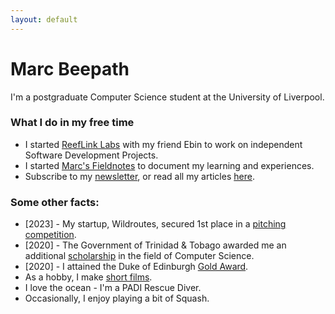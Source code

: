 ```yaml
---
layout: default
---
```


# Marc Beepath

I'm a postgraduate Computer Science student at the University of Liverpool.

### What I do in my free time

* I started [ReefLink Labs](https://reeflinklabs.com) with my friend Ebin to work on independent Software Development Projects. 
* I started [Marc's Fieldnotes](https://www.youtube.com/@marcsfieldnotes) to document my learning and experiences.
* Subscribe to my [newsletter](https://marcbeep.substack.com), or read all my articles [here](/fieldnotes).

### Some other facts:

* [2023] - My startup, Wildroutes, secured 1st place in a [pitching competition](https://news.liverpool.ac.uk/2023/05/10/enterprising-students-win-design-your-future-awards/).
* [2020] - The Government of Trinidad & Tobago awarded me an additional [scholarship](https://napcol.bluechiptt.com/scholarships-2020/) in the field of Computer Science.
* [2020] - I attained the Duke of Edinburgh [Gold Award](https://www.dofe.org).
* As a hobby, I make [short films](https://youtube.com/@Marcbeep). 
* I love the ocean - I'm a PADI Rescue Diver. 
* Occasionally, I enjoy playing a bit of Squash.